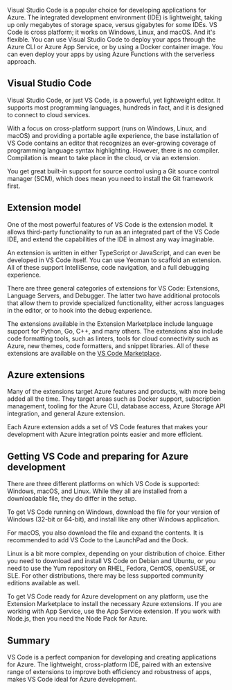 Visual Studio Code is a popular choice for developing applications for Azure. The integrated development environment (IDE) is lightweight, taking up only megabytes of storage space, versus gigabytes for some IDEs. VS Code is cross platform; it works on Windows, Linux, and macOS. And it's flexible. You can use Visual Studio Code to deploy your apps through the Azure CLI or Azure App Service, or by using a Docker container image. You can even deploy your apps by using Azure Functions with the serverless approach. 

## Visual Studio Code

Visual Studio Code, or just VS Code, is a powerful, yet lightweight editor. It supports most programming languages, hundreds in fact, and it is designed to connect to cloud services.

With a focus on cross-platform support (runs on Windows, Linux, and macOS) and providing a portable agile experience, the base installation of VS Code contains an editor that recognizes an ever-growing coverage of programming language syntax highlighting. However, there is no compiler. Compilation is meant to take place in the cloud, or via an extension.

You get great built-in support for source control using a Git source control manager (SCM), which does mean you need to install the Git framework first.

## Extension model

One of the most powerful features of VS Code is the extension model. It allows third-party functionality to run as an integrated part of the VS Code IDE, and extend the capabilities of the IDE in almost any way imaginable.

An extension is written in either TypeScript or JavaScript, and can even be developed in VS Code itself. You can use Yeoman to scaffold an extension. All of these support IntelliSense, code navigation, and a full debugging experience.

There are three general categories of extensions for VS Code: Extensions, Language Servers, and Debugger. The latter two have additional protocols that allow them to provide specialized functionality, either across languages in the editor, or to hook into the debug experience.

The extensions available in the Extension Marketplace include language support for Python, Go, C++, and many others. The extensions also include code formatting tools, such as linters, tools for cloud connectivity such as Azure, new themes, code formatters, and snippet libraries. All of these extensions are available on the [VS Code Marketplace](https://marketplace.visualstudio.com/).

## Azure extensions

Many of the extensions target Azure features and products, with more being added all the time. They target areas such as Docker support, subscription management, tooling for the Azure CLI, database access, Azure Storage API integration, and general Azure extension.

Each Azure extension adds a set of VS Code features that makes your development with Azure integration points easier and more efficient.

## Getting VS Code and preparing for Azure development

There are three different platforms on which VS Code is supported: Windows, macOS, and Linux. While they all are installed from a downloadable file, they do differ in the setup.

To get VS Code running on Windows, download the file for your version of Windows (32-bit or 64-bit), and install like any other Windows application.

For macOS, you also download the file and expand the contents. It is recommended to add VS Code to the LaunchPad and the Dock.

Linux is a bit more complex, depending on your distribution of choice. Either you need to download and install VS Code on Debian and Ubuntu, or you need to use the Yum repository on RHEL, Fedora, CentOS, openSUSE, or SLE. For other distributions, there may be less supported community editions available as well.

To get VS Code ready for Azure development on any platform, use the Extension Marketplace to install the necessary Azure extensions. If you are working with App Service, use the App Service extension. If you work with Node.js, then you need the Node Pack for Azure.

## Summary

VS Code is a perfect companion for developing and creating applications for Azure. The lightweight, cross-platform IDE, paired with an extensive range of extensions to improve both efficiency and robustness of apps, makes VS Code ideal for Azure development.
